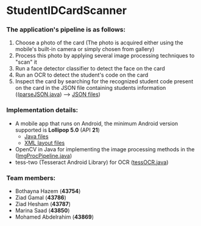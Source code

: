 # StudentIDCardScanner

### The application's pipeline is as follows:
1. Choose a photo of the card (The photo is acquired either using the mobile's built-in camera or simply chosen from gallery)
2. Process this photo by applying several image processing techniques to "scan" it
3. Run a face detector classifier to detect the face on the card 
4. Run an OCR to detect the student's code on the card 
5. Inspect the card by searching for the recognized student code present on the card in the JSON file containing students information (([parseJSON.java](app/src/main/java/com/example/cardscanner/parseJSON.java)) --> [JSON files](/app/src/main/assets/JSON/))

### Implementation details:
- A mobile app that runs on Android, the minimum Android version supported is **Lollipop 5.0** (API **21**) 
  - [Java files](app/src/main/java/com/example/cardscanner/)
  - [XML layout files](app/src/main/res/layout/)
- OpenCV in Java for implementing the image processing methods in the ([ImgProcPipeline.java](app/src/main/java/com/example/cardscanner/ImgProcPipeline.java))
- tess-two (Tesseract Android Library) for OCR ([tessOCR.java](app/src/main/java/com/example/cardscanner/tessOCR.java))


### Team members:
- Bothayna Hazem (**43754**) 
- Ziad Gamal (**43786**)
- Ziad Hesham (**43787**)
- Marina Saad (**43850**)
- Mohamed Abdelrahim (**43869**)
